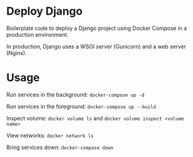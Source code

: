# Deploy Django 

Boilerplate code to deploy a Django project using Docker Compose in a production environment.

In production, Django uses a WSGI server (Gunicorn) and a web server (Nginx).

# Usage

Run services in the background:
`docker-compose up -d`

Run services in the foreground:
`docker-compose up --build`

Inspect volume:
`docker volume ls`
and
`docker volume inspect <volume name>`

View networks:
`docker network ls`

Bring services down:
`docker-compose down`
